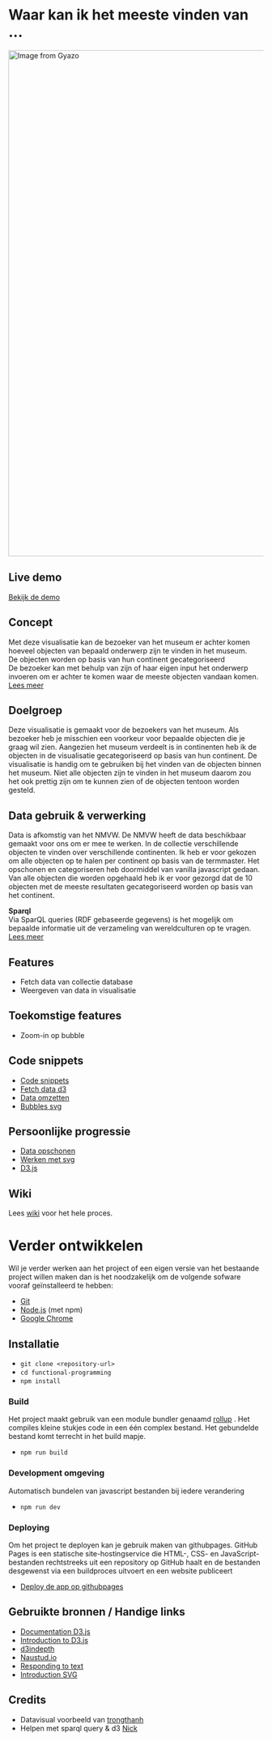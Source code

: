 # Waar kan ik het meeste vinden van ...
<a href="https://gyazo.com/2ff6f826468469cab40d79e5a0e68d1e"><img src="https://i.gyazo.com/2ff6f826468469cab40d79e5a0e68d1e.gif" alt="Image from Gyazo" width="1000"/></a>
## Live demo
[Bekijk de demo](https://eyobdejene.github.io/)

## Concept
Met deze visualisatie kan de bezoeker van het museum er achter komen hoeveel objecten van bepaald onderwerp zijn te 
vinden
 in het museum.<br>
De objecten worden op basis van hun continent gecategoriseerd<br>
De bezoeker kan met behulp van zijn of haar eigen input het onderwerp invoeren om er achter te komen waar de meeste 
objecten vandaan komen.<br>
[Lees meer](https://github.com/EyobDejene/functional-data/wiki/Concept)

## Doelgroep
Deze visualisatie is gemaakt voor de bezoekers van het museum.
Als bezoeker heb je misschien een voorkeur voor bepaalde objecten die je graag wil zien.
Aangezien het museum verdeelt is in continenten heb ik de objecten in de visualisatie gecategoriseerd
op basis van hun continent.
De visualisatie is handig om te gebruiken bij het vinden van de objecten binnen het museum.
Niet alle objecten zijn te vinden in het museum daarom zou het ook prettig zijn om te kunnen zien of de objecten 
tentoon worden gesteld.

## Data gebruik &  verwerking
Data is afkomstig van het NMVW. De NMVW heeft de data beschikbaar gemaakt voor ons om er mee te werken.
In de collectie verschillende objecten te vinden over verschillende continenten.
Ik heb er voor gekozen om alle objecten op te halen per continent op basis van de termmaster.
Het opschonen en categoriseren heb doormiddel van vanilla javascript gedaan.
Van alle objecten die worden opgehaald heb ik er voor gezorgd dat de 10 objecten met de meeste resultaten 
gecategoriseerd worden op basis van het continent.

**Sparql**<br>
Via SparQL queries (RDF gebaseerde gegevens) is het mogelijk om bepaalde informatie uit de verzameling van 
wereldculturen op te vragen.<br>
[Lees meer](https://github.com/EyobDejene/functional-programming/wiki/Data-query)

## Features
* Fetch data van collectie database
* Weergeven van data in visualisatie

## Toekomstige features
* Zoom-in op bubble

## Code snippets
* [Code snippets](https://github.com/EyobDejene/functional-programming/wiki/Code-snippets)
* [Fetch data d3](https://github.com/EyobDejene/functional-programming/wiki/Code-snippets#fetch-data)
* [Data omzetten](https://github.com/EyobDejene/functional-programming/wiki/Code-snippets#data-omzetten)
* [Bubbles svg](https://github.com/EyobDejene/functional-programming/wiki/Code-snippets#bubbles-svg-d3)

## Persoonlijke progressie

* [Data opschonen](https://github.com/EyobDejene/functional-programming/wiki/Opschonen-enqu%C3%AAte-data) 
* [Werken met svg](https://github.com/EyobDejene/functional-programming/wiki/D3--experimentals#svg-smiley)
* [D3.js](https://github.com/EyobDejene/functional-programming/wiki/D3--experimentals#wat-is-d3)

## Wiki
Lees [wiki](https://github.com/EyobDejene/functional-programming/wiki) voor het hele proces. 

# Verder ontwikkelen
Wil je verder werken aan het project of een eigen versie van het bestaande project willen maken dan is het 
noodzakelijk om de volgende sofware vooraf geïnstalleerd te hebben:

* [Git](https://git-scm.com/)
* [Node.js](https://nodejs.org/) (met npm)
* [Google Chrome](https://google.com/chrome/)

## Installatie
* `git clone <repository-url>`
* `cd functional-programming`
* `npm install`

### Build
Het project maakt gebruik van een module bundler genaamd [rollup](https://rollupjs.org/) .
Het compiles kleine stukjes code in een één complex bestand.
Het gebundelde bestand komt terrecht in het build mapje.

* `npm run build`

### Development omgeving
Automatisch bundelen van javascript bestanden bij iedere verandering

* `npm run dev`

### Deploying
Om het project te deployen kan je gebruik maken van githubpages.
GitHub Pages is een statische site-hostingservice die HTML-, CSS- en JavaScript-bestanden rechtstreeks uit een 
repository op GitHub haalt en de bestanden desgewenst via een buildproces uitvoert en een website publiceert
* [Deploy de app op githubpages](https://pages.github.com/)

## Gebruikte bronnen / Handige links
* [Documentation D3.js](https://github.com/d3/d3/wiki)
* [Introduction to D3.js](https://www.xenonstack.com/blog/d3js/)
* [d3indepth](https://www.d3indepth.com/force-layout/)
* [Naustud.io](https://naustud.io/tech-stack/)
* [Responding to text](https://bl.ocks.org/curran/a683a360b9c78397a0db94ce15f473ce)
* [Introduction SVG](https://learn-the-web.algonquindesign.ca/courses/web-dev-3/svg-smiley-face/)
## Credits
*  Datavisual voorbeeld van [trongthanh](https://github.com/trongthanh/techstack)
*  Helpen met sparql query & d3 [Nick](https://github.com/CountNick)



